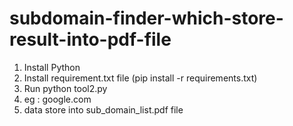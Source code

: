 # subdomain-finder-which-store-result-into-pdf-file
1. Install Python
2. Install requirement.txt file (pip install -r requirements.txt)
3. Run python tool2.py
4. eg : google.com
5. data store into sub_domain_list.pdf file
